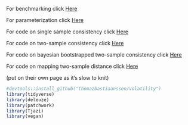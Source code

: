 For benchmarking click
[Here](https://github.com/thomazbastiaanssen/deleuze/blob/main/docs/benchmarking.md)

For parameterization click
[Here](https://github.com/thomazbastiaanssen/deleuze/blob/main/docs/parameterization.md)

For code on single sample consistency click
[Here](https://github.com/thomazbastiaanssen/deleuze/blob/main/docs/permanova.md)

For code on two-sample consistency click
[Here](https://github.com/thomazbastiaanssen/deleuze/blob/main/docs/volatility.md)

For code on bayesian bootstrapped two-sample consistency click
[Here](https://github.com/thomazbastiaanssen/deleuze/blob/main/docs/bootstrapping_distance.md)

For code on mapping two-sample distance click
[Here](https://github.com/thomazbastiaanssen/deleuze/blob/main/docs/mapping_distance_estimate.md)

(put on their own page as it’s slow to knit)

``` r
#devtools::install_github("thomazbastiaanssen/volatility")
library(tidyverse)
library(deleuze)
library(patchwork)
library(Tjazi)
library(vegan)
```
